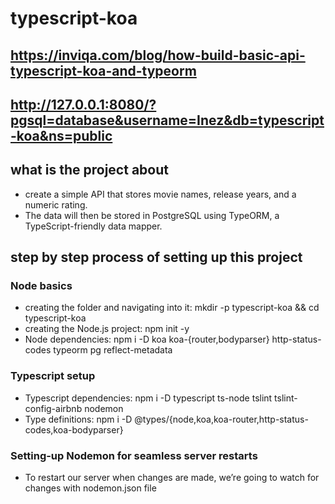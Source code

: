 # typescript-koa
## https://inviqa.com/blog/how-build-basic-api-typescript-koa-and-typeorm
## http://127.0.0.1:8080/?pgsql=database&username=Inez&db=typescript-koa&ns=public

## what is the project about
- create a simple API that stores movie names, release years, and a numeric rating. 
- The data will then be stored in PostgreSQL using TypeORM, a TypeScript-friendly data mapper.
## step by step process of setting up this project
 
 ### Node basics
 - creating the folder and navigating into it: mkdir -p typescript-koa && cd typescript-koa
 - creating the Node.js project: npm init -y
 - Node dependencies: npm i -D koa koa-{router,bodyparser} http-status-codes typeorm pg reflect-metadata
### Typescript setup
- Typescript dependencies: npm i -D typescript ts-node tslint tslint-config-airbnb nodemon
- Type definitions: npm i -D @types/{node,koa,koa-router,http-status-codes,koa-bodyparser}
### Setting-up Nodemon for seamless server restarts
- To restart our server when changes are made, we’re going to watch for changes with nodemon.json file


